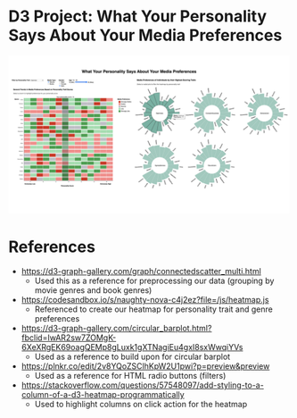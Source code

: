 # D3 Project: What Your Personality Says About Your Media Preferences

![Alt text](thumbnail.png?raw=true "Title")

# References

- https://d3-graph-gallery.com/graph/connectedscatter_multi.html
  - Used this as a reference for preprocessing our data (grouping by movie genres and book genres)
- https://codesandbox.io/s/naughty-nova-c4j2ez?file=/js/heatmap.js
  - Referenced to create our heatmap for personality trait and genre preferences
- https://d3-graph-gallery.com/circular_barplot.html?fbclid=IwAR2sw7ZOMgK-6XeXRgEK69oagQEMp8gLuxk1gXTNagiEu4gxI8sxWwqiYVs
  - Used as a reference to build upon for circular barplot
- https://plnkr.co/edit/2v8YQoZSClhKpW2U1pwi?p=preview&preview
  - Used as a reference for HTML radio buttons (filters)
- https://stackoverflow.com/questions/57548097/add-styling-to-a-column-of-a-d3-heatmap-programmatically
  - Used to highlight columns on click action for the heatmap
